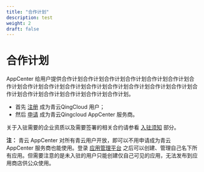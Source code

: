 ```yaml
---
title: "合作计划"
description: test
weight: 2
draft: false
---
```


# 合作计划

AppCenter 给用户提供合作计划合作计划合作计划合作计划合作计划合作计划合作计划合作计划合作计划合作计划合作计划合作计划合作计划合作计划合作计划合作计划合作计划合作计划合作计划合作计划合作计划。

- 首先 [注册](https://console.qingcloud.com/signup) 成为青云QingCloud 用户；
- 然后 [申请](https://appcenter.qingcloud.com/apply) 成为青云Qingcloud AppCenter 服务商。

关于入驻需要的企业资质以及需要签署的相关合约请参看 [入驻须知](../business-process/prerequisite.html) 部分。

**注：** 青云 AppCenter 对所有青云用户开放，即可以不用申请成为青云 AppCenter 服务商也能使用。登录 [应用管理平台](https://appcenter.qingcloud.com/developer) 之后可以创建、管理自己名下所有应用。但需要注意的是未入驻的用户只能创建仅自己可见的应用，无法发布到应用商店供公众使用。

